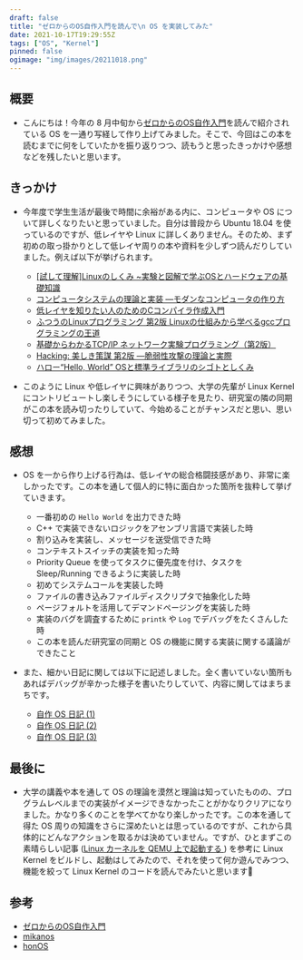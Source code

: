 ```yaml
---
draft: false
title: "ゼロからのOS自作入門を読んで\n OS を実装してみた"
date: 2021-10-17T19:29:55Z
tags: ["OS", "Kernel"]
pinned: false
ogimage: "img/images/20211018.png"
---
```


## 概要

- こんにちは！今年の 8 月中旬から[ゼロからのOS自作入門](https://www.amazon.co.jp/%E3%82%BC%E3%83%AD%E3%81%8B%E3%82%89%E3%81%AEOS%E8%87%AA%E4%BD%9C%E5%85%A5%E9%96%80-%E5%86%85%E7%94%B0-%E5%85%AC%E5%A4%AA/dp/4839975868)を読んで紹介されている OS を一通り写経して作り上げてみました。そこで、今回はこの本を読むまでに何をしていたかを振り返りつつ、読もうと思ったきっかけや感想などを残したいと思います。

## きっかけ

- 今年度で学生生活が最後で時間に余裕がある内に、コンピュータや OS について詳しくなりたいと思っていました。自分は普段から Ubuntu 18.04 を使っているのですが、低レイヤや Linux に詳しくありません。そのため、まず初めの取っ掛かりとして低レイヤ周りの本や資料を少しずつ読んだりしていました。例えば以下が挙げられます。

  - [[試して理解]Linuxのしくみ ~実験と図解で学ぶOSとハードウェアの基礎知識](https://www.amazon.co.jp/%E8%A9%A6%E3%81%97%E3%81%A6%E7%90%86%E8%A7%A3-Linux%E3%81%AE%E3%81%97%E3%81%8F%E3%81%BF-%E5%AE%9F%E9%A8%93%E3%81%A8%E5%9B%B3%E8%A7%A3%E3%81%A7%E5%AD%A6%E3%81%B6OS%E3%81%A8%E3%83%8F%E3%83%BC%E3%83%89%E3%82%A6%E3%82%A7%E3%82%A2%E3%81%AE%E5%9F%BA%E7%A4%8E%E7%9F%A5%E8%AD%98-%E6%AD%A6%E5%86%85-%E8%A6%9A/dp/477419607X)
  - [コンピュータシステムの理論と実装 ―モダンなコンピュータの作り方](https://www.amazon.co.jp/%E3%82%B3%E3%83%B3%E3%83%94%E3%83%A5%E3%83%BC%E3%82%BF%E3%82%B7%E3%82%B9%E3%83%86%E3%83%A0%E3%81%AE%E7%90%86%E8%AB%96%E3%81%A8%E5%AE%9F%E8%A3%85-%E2%80%95%E3%83%A2%E3%83%80%E3%83%B3%E3%81%AA%E3%82%B3%E3%83%B3%E3%83%94%E3%83%A5%E3%83%BC%E3%82%BF%E3%81%AE%E4%BD%9C%E3%82%8A%E6%96%B9-Noam-Nisan/dp/4873117127)
  - [低レイヤを知りたい人のためのCコンパイラ作成入門](https://www.sigbus.info/compilerbook)
  - [ふつうのLinuxプログラミング 第2版 Linuxの仕組みから学べるgccプログラミングの王道](https://www.amazon.co.jp/%E3%81%B5%E3%81%A4%E3%81%86%E3%81%AELinux%E3%83%97%E3%83%AD%E3%82%B0%E3%83%A9%E3%83%9F%E3%83%B3%E3%82%B0-%E7%AC%AC2%E7%89%88-Linux%E3%81%AE%E4%BB%95%E7%B5%84%E3%81%BF%E3%81%8B%E3%82%89%E5%AD%A6%E3%81%B9%E3%82%8Bgcc%E3%83%97%E3%83%AD%E3%82%B0%E3%83%A9%E3%83%9F%E3%83%B3%E3%82%B0%E3%81%AE%E7%8E%8B%E9%81%93-%E9%9D%92%E6%9C%A8-%E5%B3%B0%E9%83%8E/dp/4797386479)
  - [基礎からわかるTCP/IP ネットワーク実験プログラミング（第2版）](https://www.ohmsha.co.jp/book/9784274065842/)
  - [Hacking: 美しき策謀 第2版 ―脆弱性攻撃の理論と実際](https://www.amazon.co.jp/Hacking-%E7%BE%8E%E3%81%97%E3%81%8D%E7%AD%96%E8%AC%80-%E2%80%95%E8%84%86%E5%BC%B1%E6%80%A7%E6%94%BB%E6%92%83%E3%81%AE%E7%90%86%E8%AB%96%E3%81%A8%E5%AE%9F%E9%9A%9B-Jon-Erickson/dp/4873115140)
  - [ハロー“Hello, World” OSと標準ライブラリのシゴトとしくみ](https://www.amazon.co.jp/%E3%83%8F%E3%83%AD%E3%83%BC%E2%80%9CHello-World%E2%80%9D-OS%E3%81%A8%E6%A8%99%E6%BA%96%E3%83%A9%E3%82%A4%E3%83%96%E3%83%A9%E3%83%AA%E3%81%AE%E3%82%B7%E3%82%B4%E3%83%88%E3%81%A8%E3%81%97%E3%81%8F%E3%81%BF-%E5%9D%82%E4%BA%95%E5%BC%98%E4%BA%AE-ebook/dp/B01GH9AM8C)

- このように Linux や低レイヤに興味がありつつ、大学の先輩が Linux Kernel にコントリビュートし楽しそうにしている様子を見たり、研究室の隣の同期がこの本を読み切ったりしていて、今始めることがチャンスだと思い、思い切って初めてみました。

## 感想

- OS を一から作り上げる行為は、低レイヤの総合格闘技感があり、非常に楽しかったです。この本を通して個人的に特に面白かった箇所を抜粋して挙げていきます。
  - 一番初めの `Hello World` を出力できた時
  - C++ で実装できないロジックをアセンブリ言語で実装した時
  - 割り込みを実装し、メッセージを送受信できた時
  - コンテキストスイッチの実装を知った時
  - Priority Queue を使ってタスクに優先度を付け、タスクを Sleep/Running できるように実装した時
  - 初めてシステムコールを実装した時
  - ファイルの書き込みファイルディスクリプタで抽象化した時
  - ページフォルトを活用してデマンドページングを実装した時
  - 実装のバグを調査するために `printk` や `Log` でデバッグをたくさんした時
  - この本を読んだ研究室の同期と OS の機能に関する実装に関する議論ができたこと

- また、細かい日記に関しては以下に記述しました。全く書いていない箇所もあればデバッグが辛かった様子を書いたりしていて、内容に関してはまちまちです。

  - [自作 OS 日記 (1)](https://hakiwata.jp/post/20210830/)
  - [自作 OS 日記 (2)](https://hakiwata.jp/post/20210831/)
  - [自作 OS 日記 (3)](https://hakiwata.jp/post/20210901/)

## 最後に

- 大学の講義や本を通して OS の理論を漠然と理論は知っていたものの、プログラムレベルまでの実装がイメージできなかったことがかなりクリアになりました。かなり多くのことを学べてかなり楽しかったです。この本を通して得た OS 周りの知識をさらに深めたいとは思っているのですが、これから具体的にどんなアクションを取るかは決めていません。ですが、ひとまずこの素晴らしい記事 ([Linux カーネルを QEMU 上で起動する ](https://kuniyu.jp/ja/blog/2/)) を参考に Linux Kernel をビルドし、起動はしてみたので、それを使って何か遊んでみつつ、機能を絞って Linux Kernel のコードを読んでみたいと思います🤞

## 参考

- [ゼロからのOS自作入門](https://www.amazon.co.jp/%E3%82%BC%E3%83%AD%E3%81%8B%E3%82%89%E3%81%AEOS%E8%87%AA%E4%BD%9C%E5%85%A5%E9%96%80-%E5%86%85%E7%94%B0-%E5%85%AC%E5%A4%AA/dp/4839975868)
- [mikanos](https://github.com/uchan-nos/mikanos)
- [honOS](https://github.com/haytok/honOS)
